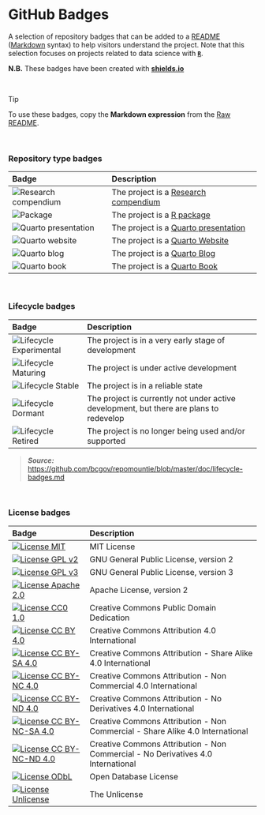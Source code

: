 # GitHub Badges

A selection of repository badges that can be added to a [README](https://docs.github.com/en/repositories/managing-your-repositorys-settings-and-features/customizing-your-repository/about-readmes) ([Markdown](https://docs.github.com/en/get-started/writing-on-github/getting-started-with-writing-and-formatting-on-github/basic-writing-and-formatting-syntax) syntax) to help visitors understand the project.
Note that this selection focuses on projects related to data science with [**`R`**](https://cran.r-project.org/).

**N.B.** These badges have been created with [**shields.io**](https://shields.io/badges)

<br/>

> [!TIP]
> To use these badges, copy the **Markdown expression** from the [Raw README](https://raw.githubusercontent.com/FRBCesab/github-badges/refs/heads/main/README.md).


<br/>

### Repository type badges

| Badge | Description |
|:------|:------------|
| ![Research compendium](https://img.shields.io/static/v1?message=Compendium&logo=r&labelColor=5c5c5c&color=yellowgreen&logoColor=white&label=%20) | The project is a [Research compendium](https://cran.r-project.org/web/packages/rcompendium/vignettes/working_with_a_compendium.html) |
| ![Package](https://img.shields.io/static/v1?message=Package&logo=r&labelColor=5c5c5c&color=yellowgreen&logoColor=white&label=%20) | The project is a [R package](https://r-pkgs.org/) |
| ![Quarto presentation](https://img.shields.io/static/v1?message=Presentation&logo=quarto&labelColor=5c5c5c&color=yellowgreen&logoColor=white&label=%20) | The project is a [Quarto presentation](https://quarto.org/docs/presentations/) |
| ![Quarto website](https://img.shields.io/static/v1?message=Website&logo=quarto&labelColor=5c5c5c&color=yellowgreen&logoColor=white&label=%20) | The project is a [Quarto Website](https://quarto.org/docs/websites/) |
| ![Quarto blog](https://img.shields.io/static/v1?message=Blog&logo=quarto&labelColor=5c5c5c&color=yellowgreen&logoColor=white&label=%20) | The project is a [Quarto Blog](https://quarto.org/docs/websites/website-blog.html) |
| ![Quarto book](https://img.shields.io/static/v1?message=Book&logo=quarto&labelColor=5c5c5c&color=yellowgreen&logoColor=white&label=%20) | The project is a [Quarto Book](https://quarto.org/docs/books/) |


<br/>

### Lifecycle badges

| Badge | Description |
|:------|:------------|
| ![Lifecycle Experimental](https://img.shields.io/badge/Lifecycle-Experimental-339999) | The project is in a very early stage of development |
| ![Lifecycle Maturing](https://img.shields.io/badge/Lifecycle-Maturing-007EC6) | The project is under active development |
| ![Lifecycle Stable](https://img.shields.io/badge/Lifecycle-Stable-97ca00) | The project is in a reliable state |
| ![Lifecycle Dormant](https://img.shields.io/badge/Lifecycle-Dormant-ff7f2a) | The project is currently not under active development, but there are plans to redevelop |
| ![Lifecycle Retired](https://img.shields.io/badge/Lifecycle-Retired-d45500) | The project is no longer being used and/or supported |


> **_Source:_** <https://github.com/bcgov/repomountie/blob/master/doc/lifecycle-badges.md>


<br/>

### License badges

| Badge | Description |
|:------|:------------|
| [![License MIT](https://img.shields.io/badge/License-MIT-yellow.svg)](https://opensource.org/licenses/MIT) | MIT License |
| [![License GPL v2](https://img.shields.io/badge/License-GPL_v2-blue.svg)](https://www.gnu.org/licenses/old-licenses/gpl-2.0.en.html) | GNU General Public License, version 2 |
| [![License GPL v3](https://img.shields.io/badge/License-GPL_v3-blue.svg)](https://www.gnu.org/licenses/gpl-3.0) | GNU General Public License, version 3 |
| [![License Apache 2.0](https://img.shields.io/badge/License-Apache_2.0-blue.svg)](https://opensource.org/licenses/Apache-2.0) | Apache License, version 2 |
| [![License CC0 1.0](https://img.shields.io/badge/License-CC0_1.0-green.svg)](https://creativecommons.org/publicdomain/zero/1.0/) | Creative Commons Public Domain Dedication |
| [![License CC BY 4.0](https://img.shields.io/badge/License-CC%20BY%204.0-green.svg)](https://creativecommons.org/licenses/by/4.0/) | Creative Commons Attribution 4.0 International |
| [![License CC BY-SA 4.0](https://img.shields.io/badge/License-CC_BY--SA_4.0-green.svg)](https://creativecommons.org/licenses/by-sa/4.0/) | Creative Commons Attribution - Share Alike 4.0 International |
| [![License CC BY-NC 4.0](https://img.shields.io/badge/License-CC_BY--NC_4.0-green.svg)](https://creativecommons.org/licenses/by-nc/4.0/) | Creative Commons Attribution - Non Commercial 4.0 International  |
| [![License CC BY-ND 4.0](https://img.shields.io/badge/License-CC_BY--ND_4.0-green.svg)](https://creativecommons.org/licenses/by-nd/4.0/) | Creative Commons Attribution - No Derivatives 4.0 International |
| [![License CC BY-NC-SA 4.0](https://img.shields.io/badge/License-CC_BY--NC--SA_4.0-green.svg)](https://creativecommons.org/licenses/by-nc-sa/4.0/)| Creative Commons Attribution - Non Commercial - Share Alike 4.0 International |
| [![License CC BY-NC-ND 4.0](https://img.shields.io/badge/License-CC_BY--NC--ND_4.0-green.svg)](https://creativecommons.org/licenses/by-nc-nd/4.0/) | Creative Commons Attribution - Non Commercial - No Derivatives 4.0 International |
| [![License ODbL](https://img.shields.io/badge/License-ODbL-brightgreen.svg)](https://opendatacommons.org/licenses/odbl/) | Open Database License |
| [![License Unlicense](https://img.shields.io/badge/License-Unlicense-blue.svg)](http://unlicense.org/) | The Unlicense |
